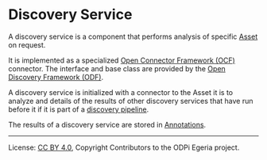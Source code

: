 <!-- SPDX-License-Identifier: CC-BY-4.0 -->
<!-- Copyright Contributors to the ODPi Egeria project. -->

# Discovery Service

A discovery service is a component that performs analysis of specific
[Asset](https://egeria-project.org/concepts/asset) on request.

It is implemented as a specialized [Open Connector Framework (OCF)](https://egeria-project.org/frameworks/ocf/overview)
connector.  The interface and base class are provided by the [Open Discovery Framework (ODF)](https://egeria-project.org/frameworks/odf/overview).

A discovery service is initialized with a connector to the Asset it is to analyze and details of
the results of other discovery services that have run before it if it is part of a
[discovery pipeline](discovery-pipeline.md).

The results of a discovery service are stored in [Annotations](discovery-annotation.md).


----
License: [CC BY 4.0](https://creativecommons.org/licenses/by/4.0/),
Copyright Contributors to the ODPi Egeria project.